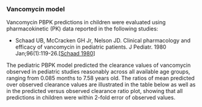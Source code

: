 ### Vancomycin model

Vancomycin PBPK predictions in children were evaluated using pharmacokinetic (PK) data reported in the following studies: 

- Schaad UB, McCracken GH Jr, Nelson JD. Clinical pharmacology and efficacy of vancomycin in pediatric patients. J Pediatr. 1980 Jan;96(1):119-26.[[Schaad 1980](#3-references)]

The pediatric PBPK model predicted the clearance values of vancomycin observed in pediatric studies reasonably across all available age groups, ranging from 0.085 months to 7.58 years old. The ratios of mean predicted over observed clearance values are illustrated in the table below as well as in the predicted versus observed clearance ratio plot, showing that all predictions in children were within 2-fold error of observed values.

